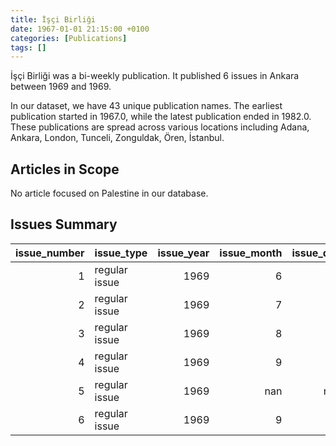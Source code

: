 ```yaml
---
title: İşçi Birliği
date: 1967-01-01 21:15:00 +0100
categories: [Publications]
tags: []
---
```


İşçi Birliği was a bi-weekly publication. It published 6 issues in Ankara between 1969 and 1969.

In our dataset, we have 43 unique publication names. The earliest publication started in 1967.0, while the latest publication ended in 1982.0. These publications are spread across various locations including Adana, Ankara, London, Tunceli, Zonguldak, Ören, İstanbul.

## Articles in Scope

No article focused on Palestine in our database.

## Issues Summary

|   issue_number | issue_type    |   issue_year |   issue_month |   issue_day |
|---------------:|:--------------|-------------:|--------------:|------------:|
|              1 | regular issue |         1969 |             6 |          30 |
|              2 | regular issue |         1969 |             7 |          26 |
|              3 | regular issue |         1969 |             8 |          20 |
|              4 | regular issue |         1969 |             9 |          11 |
|              5 | regular issue |         1969 |           nan |         nan |
|              6 | regular issue |         1969 |             9 |          19 |